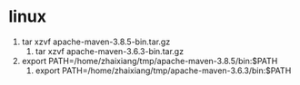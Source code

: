<!--
 * @Author: zhaix
 * @Date: 2022-04-02 17:24:10
 * @LastEditTime: 2022-04-02 17:31:41
 * @LastEditors: Do not edit
 * @FilePath: \goodstudy\code\java\setup\maven\linux.md
 * @Description: 
-->

# linux
1. tar xzvf apache-maven-3.8.5-bin.tar.gz
   1. tar xzvf apache-maven-3.6.3-bin.tar.gz
2. export PATH=/home/zhaixiang/tmp/apache-maven-3.8.5/bin:$PATH
   1. export PATH=/home/zhaixiang/tmp/apache-maven-3.6.3/bin:$PATH